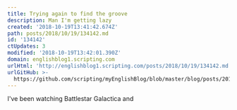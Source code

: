 ```yaml
---
title: Trying again to find the groove
description: Man I'm getting lazy
created: '2018-10-19T13:41:42.674Z'
path: posts/2018/10/19/134142.md
id: '134142'
ctUpdates: 3
modified: '2018-10-19T13:42:01.390Z'
domain: englishblog1.scripting.com
urlHtml: 'http://englishblog1.scripting.com/posts/2018/10/19/134142.md'
urlGitHub: >-
  https://github.com/scripting/myEnglishBlog/blob/master/blog/posts/2018/10/19/134142.md
---
```

I've been watching Battlestar Galactica and